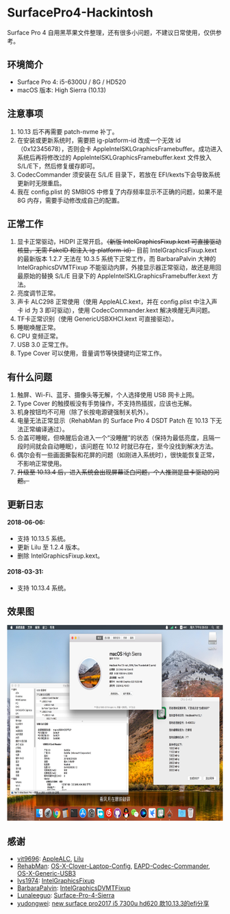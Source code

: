# SurfacePro4-Hackintosh
Surface Pro 4 自用黑苹果文件整理，还有很多小问题，不建议日常使用，仅供参考。

## 环境简介
* Surface Pro 4: i5-6300U / 8G / HD520
* macOS 版本: High Sierra (10.13)

## 注意事项
1. 10.13 后不再需要 patch-nvme 补丁。
2. 在安装或更新系统时，需要把 ig-platform-id 改成一个无效 id（0x12345678），否则会卡 AppleIntelSKLGraphicsFramebuffer。成功进入系统后再将修改过的 AppleIntelSKLGraphicsFramebuffer.kext 文件放入S/L/E下，然后修复缓存即可。
3. CodecCommander 须安装在 S/L/E 目录下，若放在 EFI/kexts下会导致系统更新时无限重启。
4. 我在 config.plist 的 SMBIOS 中修复了内存频率显示不正确的问题，如果不是 8G 内存，需要手动修改成自己的配置。

## 正常工作
1. 显卡正常驱动，HiDPI 正常开启。~~（新版 IntelGraphicsFixup.kext 可直接驱动核显，无需 FakeID 和注入 ig-platform-id）~~ 目前 IntelGraphicsFixup.kext 的最新版本 1.2.7 无法在 10.3.5 系统下正常工作，而 BarbaraPalvin 大神的 IntelGraphicsDVMTFixup 不能驱动内屏，外接显示器正常驱动，故还是用回最原始的替换 S/L/E 目录下的 AppleIntelSKLGraphicsFramebuffer.kext 方法。
2. 亮度调节正常。
3. 声卡 ALC298 正常使用（使用 AppleALC.kext，并在 config.plist 中注入声卡 id 为 3 即可驱动），使用 CodecCommander.kext 解决唤醒无声问题。
4. TF卡正常识别（使用 GenericUSBXHCI.kext 可直接驱动）。
5. 睡眠唤醒正常。
6. CPU 变频正常。
7. USB 3.0 正常工作。
8. Type Cover 可以使用，音量调节等快捷键均正常工作。

## 有什么问题
1. 触屏、Wi-Fi、蓝牙、摄像头等无解，个人选择使用 USB 网卡上网。
2. Type Cover 的触摸板没有手势操作，不支持热插拔，应该也无解。
3. 机身按钮均不可用（除了长按电源键强制关机外）。
4. 电量无法正常显示（RehabMan 的 Surface Pro 4 DSDT Patch 在 10.13 下无法正常编译通过）。
5. 合盖可睡眠，但唤醒后会进入一个“没睡醒”的状态（保持为最低亮度，且隔一段时间就会自动睡眠），该问题在 10.12 时就已存在，至今没找到解决方法。
6. 偶尔会有一些画面撕裂和花屏的问题（如刚进入系统时），很快能恢复正常，不影响正常使用。
7. ~~升级至 10.13.4 后，进入系统会出现屏幕泛白问题，个人推测是显卡驱动的问题。~~

## 更新日志
#### 2018-06-06:
- 支持 10.13.5 系统。
- 更新 Lilu 至 1.2.4 版本。
- 删除 IntelGraphicsFixup.kext。

#### 2018-03-31:
- 支持 10.13.4 系统。

## 效果图
<img src="https://github.com/Neil-Steven/SurfacePro4-Hackintosh/blob/master/Screenshots/Screenshot_20180331-173553.jpg" width="684" height="456" />

## 感谢
* [vit9696](https://github.com/vit9696): [AppleALC](https://github.com/vit9696/AppleALC), [Lilu](https://github.com/vit9696/Lilu)
* [RehabMan](https://github.com/RehabMan): [OS-X-Clover-Laptop-Config](https://github.com/RehabMan/OS-X-Clover-Laptop-Config), [EAPD-Codec-Commander](https://github.com/RehabMan/EAPD-Codec-Commander), [OS-X-Generic-USB3](https://github.com/RehabMan/OS-X-Generic-USB3)
* [lvs1974](https://github.com/lvs1974): [IntelGraphicsFixup](https://github.com/lvs1974/IntelGraphicsFixup)
* [BarbaraPalvin](https://github.com/BarbaraPalvin): [IntelGraphicsDVMTFixup](https://github.com/BarbaraPalvin/IntelGraphicsDVMTFixup)
* [Lunaleeguo](https://github.com/Lunaleeguo): [Surface-Pro-4-Sierra](https://github.com/Lunaleeguo/Surface-Pro-4-Sierra)
* [yudongwei](http://i.pcbeta.com/space-uid-918890.html): [new surface pro2017 i5 7300u hd620 款10.13.3的efi分享](http://bbs.pcbeta.com/viewthread-1778486-1-2.html)
